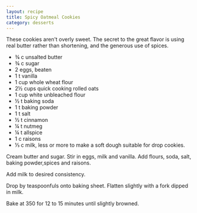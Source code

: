 ```yaml
---
layout: recipe
title: Spicy Oatmeal Cookies
category: desserts
---
```

These cookies aren't overly sweet. The secret to the great flavor is using real butter rather than shortening, and the generous use of spices.

- ¾ c unsalted butter
- ¾ c sugar
- 2 eggs, beaten
- 1 t vanilla
- 1 cup whole wheat flour
- 2½ cups quick cooking rolled oats
- 1 cup white unbleached flour
- ½ t baking soda
- 1 t baking powder
- 1 t salt
- ½ t cinnamon
- ¼ t nutmeg
- ¼ t allspice
- 1 c raisons
- ⅓ c milk, less or more to make a soft dough suitable for drop cookies.
  
Cream butter and sugar. Stir in eggs, milk and vanilla. Add flours, soda, salt, baking powder,spices and raisons.

Add milk to desired consistency.

Drop by teaspoonfuls onto baking sheet. Flatten slightly with a fork dipped in milk.

Bake at 350 for 12 to 15 minutes until slightly browned.
